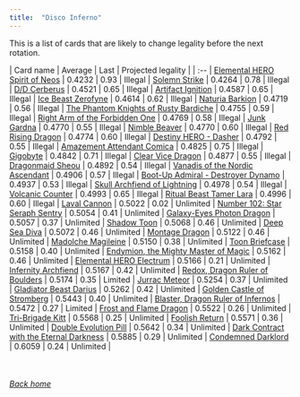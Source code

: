 ```yaml
---
title:  "Disco Inferno"
---
```


This is a list of cards that are likely to change legality before the next rotation.

| Card name | Average | Last | Projected legality |
| :-- |
[Elemental HERO Spirit of Neos](https://db.ygoprodeck.com/card/?search=Elemental%20HERO%20Spirit%20of%20Neos) | 0.4232 | 0.93 | Illegal |
[Solemn Strike](https://db.ygoprodeck.com/card/?search=Solemn%20Strike) | 0.4264 | 0.78 | Illegal |
[D/D Cerberus](https://db.ygoprodeck.com/card/?search=D/D%20Cerberus) | 0.4521 | 0.65 | Illegal |
[Artifact Ignition](https://db.ygoprodeck.com/card/?search=Artifact%20Ignition) | 0.4587 | 0.65 | Illegal |
[Ice Beast Zerofyne](https://db.ygoprodeck.com/card/?search=Ice%20Beast%20Zerofyne) | 0.4614 | 0.62 | Illegal |
[Naturia Barkion](https://db.ygoprodeck.com/card/?search=Naturia%20Barkion) | 0.4719 | 0.56 | Illegal |
[The Phantom Knights of Rusty Bardiche](https://db.ygoprodeck.com/card/?search=The%20Phantom%20Knights%20of%20Rusty%20Bardiche) | 0.4755 | 0.59 | Illegal |
[Right Arm of the Forbidden One](https://db.ygoprodeck.com/card/?search=Right%20Arm%20of%20the%20Forbidden%20One) | 0.4769 | 0.58 | Illegal |
[Junk Gardna](https://db.ygoprodeck.com/card/?search=Junk%20Gardna) | 0.4770 | 0.55 | Illegal |
[Nimble Beaver](https://db.ygoprodeck.com/card/?search=Nimble%20Beaver) | 0.4770 | 0.60 | Illegal |
[Red Rising Dragon](https://db.ygoprodeck.com/card/?search=Red%20Rising%20Dragon) | 0.4774 | 0.60 | Illegal |
[Destiny HERO - Dasher](https://db.ygoprodeck.com/card/?search=Destiny%20HERO%20-%20Dasher) | 0.4792 | 0.55 | Illegal |
[Amazement Attendant Comica](https://db.ygoprodeck.com/card/?search=Amazement%20Attendant%20Comica) | 0.4825 | 0.75 | Illegal |
[Gigobyte](https://db.ygoprodeck.com/card/?search=Gigobyte) | 0.4842 | 0.71 | Illegal |
[Clear Vice Dragon](https://db.ygoprodeck.com/card/?search=Clear%20Vice%20Dragon) | 0.4877 | 0.55 | Illegal |
[Dragonmaid Sheou](https://db.ygoprodeck.com/card/?search=Dragonmaid%20Sheou) | 0.4892 | 0.54 | Illegal |
[Vanadis of the Nordic Ascendant](https://db.ygoprodeck.com/card/?search=Vanadis%20of%20the%20Nordic%20Ascendant) | 0.4906 | 0.57 | Illegal |
[Boot-Up Admiral - Destroyer Dynamo](https://db.ygoprodeck.com/card/?search=Boot-Up%20Admiral%20-%20Destroyer%20Dynamo) | 0.4937 | 0.53 | Illegal |
[Skull Archfiend of Lightning](https://db.ygoprodeck.com/card/?search=Skull%20Archfiend%20of%20Lightning) | 0.4978 | 0.54 | Illegal |
[Volcanic Counter](https://db.ygoprodeck.com/card/?search=Volcanic%20Counter) | 0.4993 | 0.65 | Illegal |
[Ritual Beast Tamer Lara](https://db.ygoprodeck.com/card/?search=Ritual%20Beast%20Tamer%20Lara) | 0.4996 | 0.60 | Illegal |
[Laval Cannon](https://db.ygoprodeck.com/card/?search=Laval%20Cannon) | 0.5022 | 0.02 | Unlimited |
[Number 102: Star Seraph Sentry](https://db.ygoprodeck.com/card/?search=Number%20102:%20Star%20Seraph%20Sentry) | 0.5054 | 0.41 | Unlimited |
[Galaxy-Eyes Photon Dragon](https://db.ygoprodeck.com/card/?search=Galaxy-Eyes%20Photon%20Dragon) | 0.5057 | 0.37 | Unlimited |
[Shadow Toon](https://db.ygoprodeck.com/card/?search=Shadow%20Toon) | 0.5068 | 0.46 | Unlimited |
[Deep Sea Diva](https://db.ygoprodeck.com/card/?search=Deep%20Sea%20Diva) | 0.5072 | 0.46 | Unlimited |
[Montage Dragon](https://db.ygoprodeck.com/card/?search=Montage%20Dragon) | 0.5122 | 0.46 | Unlimited |
[Madolche Magileine](https://db.ygoprodeck.com/card/?search=Madolche%20Magileine) | 0.5150 | 0.38 | Unlimited |
[Toon Briefcase](https://db.ygoprodeck.com/card/?search=Toon%20Briefcase) | 0.5158 | 0.40 | Unlimited |
[Endymion, the Mighty Master of Magic](https://db.ygoprodeck.com/card/?search=Endymion,%20the%20Mighty%20Master%20of%20Magic) | 0.5162 | 0.46 | Unlimited |
[Elemental HERO Electrum](https://db.ygoprodeck.com/card/?search=Elemental%20HERO%20Electrum) | 0.5166 | 0.21 | Unlimited |
[Infernity Archfiend](https://db.ygoprodeck.com/card/?search=Infernity%20Archfiend) | 0.5167 | 0.42 | Unlimited |
[Redox, Dragon Ruler of Boulders](https://db.ygoprodeck.com/card/?search=Redox,%20Dragon%20Ruler%20of%20Boulders) | 0.5174 | 0.35 | Limited |
[Jurrac Meteor](https://db.ygoprodeck.com/card/?search=Jurrac%20Meteor) | 0.5254 | 0.37 | Unlimited |
[Gladiator Beast Darius](https://db.ygoprodeck.com/card/?search=Gladiator%20Beast%20Darius) | 0.5262 | 0.42 | Unlimited |
[Golden Castle of Stromberg](https://db.ygoprodeck.com/card/?search=Golden%20Castle%20of%20Stromberg) | 0.5443 | 0.40 | Unlimited |
[Blaster, Dragon Ruler of Infernos](https://db.ygoprodeck.com/card/?search=Blaster,%20Dragon%20Ruler%20of%20Infernos) | 0.5472 | 0.27 | Limited |
[Frost and Flame Dragon](https://db.ygoprodeck.com/card/?search=Frost%20and%20Flame%20Dragon) | 0.5522 | 0.26 | Unlimited |
[Tri-Brigade Kitt](https://db.ygoprodeck.com/card/?search=Tri-Brigade%20Kitt) | 0.5568 | 0.25 | Unlimited |
[Foolish Return](https://db.ygoprodeck.com/card/?search=Foolish%20Return) | 0.5571 | 0.36 | Unlimited |
[Double Evolution Pill](https://db.ygoprodeck.com/card/?search=Double%20Evolution%20Pill) | 0.5642 | 0.34 | Unlimited |
[Dark Contract with the Eternal Darkness](https://db.ygoprodeck.com/card/?search=Dark%20Contract%20with%20the%20Eternal%20Darkness) | 0.5885 | 0.29 | Unlimited |
[Condemned Darklord](https://db.ygoprodeck.com/card/?search=Condemned%20Darklord) | 0.6059 | 0.24 | Unlimited |

<br>

###### [Back home](index)